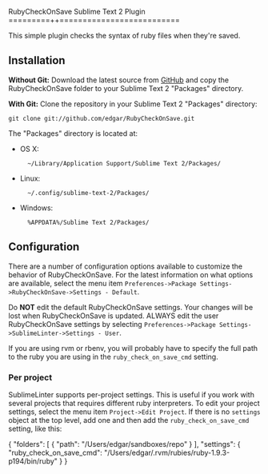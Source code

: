 RubyCheckOnSave Sublime Text 2 Plugin
=========++==========================

This simple plugin checks the syntax of ruby files when they're saved.

Installation
------------

**Without Git:** Download the latest source from [GitHub](https://github.com/edgar/RubyCheckOnSave) and copy the RubyCheckOnSave folder to your Sublime Text 2 "Packages" directory.

**With Git:** Clone the repository in your Sublime Text 2 "Packages" directory:

    git clone git://github.com/edgar/RubyCheckOnSave.git


The "Packages" directory is located at:

* OS X:

        ~/Library/Application Support/Sublime Text 2/Packages/

* Linux:

        ~/.config/sublime-text-2/Packages/

* Windows:

        %APPDATA%/Sublime Text 2/Packages/


Configuration
-------------

There are a number of configuration options available to customize the behavior of RubyCheckOnSave. For the latest information on what options are available, select the menu item `Preferences->Package Settings->RubyCheckOnSave->Settings - Default`.

Do **NOT** edit the default RubyCheckOnSave settings. Your changes will be lost when RubyCheckOnSave is updated. ALWAYS edit the user RubyCheckOnSave settings by selecting `Preferences->Package Settings->SublimeLinter->Settings - User`.

 If you are using rvm or rbenv, you will probably have to specify the full path to the ruby you are using in the `ruby_check_on_save_cmd` setting.

### Per project

SublimeLinter supports per-project settings. This is useful if you work with several projects that requires different ruby interpreters. To edit your project settings, select the menu item `Project->Edit Project`. If there is no `settings` object at the top level, add one and then add the `ruby_check_on_save_cmd` setting, like this:

  {
    "folders":
    [
      {
        "path": "/Users/edgar/sandboxes/repo"
      }
    ],
    "settings":
    {
      "ruby_check_on_save_cmd": "/Users/edgar/.rvm/rubies/ruby-1.9.3-p194/bin/ruby"
    }
  }

